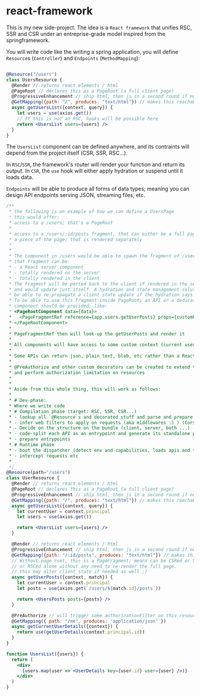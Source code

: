 # react-framework


This is my new side-project. The idea is a `React framework` that unifies RSC, SSR and CSR under an entreprise-grade model inspired from the springframework.

You will write code like the writing a spring application, you will define `Resource`s (`Controller`) and `Endpoints` (`MethodMapping`):


```jsx

@Resource("/users")
class UsersResource {
  @Render // returns react elements / html
  @PageRoot // declares this as a PageRoot (a full client page)
  @ProgressiveEnhancement // ship html, then js in a second round if needed
  @GetMapping({path: "/", produces: "text/html"}) // makes this reachable via /users/
  async getUsersList({context, query}) {
    let users = use(axios.get())
    // If this is not an RSC, hooks will be possible here
    return <UsersList users={users} />
  }
}

```

The `UsersList` component can be defined anywhere, and its contraints will depend from the project itself (CSR, SSR, RSC...).

In `RSC`/`SSR`, the framework's router will render your function and return its output.
In `CSR`, the `use` hook will either apply hydration or suspend until it loads data.

`Endpoints` will be able to produce all forms of data types; meaning you can design API endpoints serving JSON, streaming files, etc.

```jsx
/**
 * the following is an example of how we can define a UsersPage
 * this would offer:
 * access to a /users; that's a PageRoot
 *
 * access to a /users/:id/posts fragment, that can either be a full page or
 * a piece of the page; that is rendered separately
 *
 *
 * The component in /users would be able to spawn the fragment of /users/:id/posts if needed
 * that fragment can be:
 * - a React server component
 * - totally rendered on the server
 * - totally rendered in the client
 * The fragment will be ported back to the client if rendered in the server
 * and would update just itself. A hydration and state management solution could
 * be able to re-propagate a client state update if the hydration says so.
 * To be able to use this Fragment inside PageRoot; an API or a dedicated
 * component should be provided; like:
 * <PageRootComponent data={data}>
 *   <PageFragmentRef reference={app.users.getUserPosts} props={customProps} />
 * </PageRootComponent>
 *
 * PageFragmentRef then will look-up the getUserPosts and render it
 *
 * All components will have access to some custom context (current user...)
 *
 * Some APIs can return json, plain text, blob, etc rather than a ReactNode
 *
 * @PreAuthorize and other custom decorators can be created to extend the WebFilters API
 * and perform authorization limitation on resources
 *
 *
 * Aside from this whole thing, this will work as follows:
 *
 * # Dev-phase:
 * Where we write code
 * # Compilation phase (target: RSC, SSR, CSR...)
 * - lookup all `@Resource`s and decorated stuff and parse and prepare decorators behavior
 * - infer web filters to apply on requests (aka middlewares :) ) (CorsFilter, SecurityFilter, JwtFilter, FeatureFlagsFilter...)
 * - Decide on the structure on the bundle (client, server, both ...)
 * - code-split each API as an entrypoint and generate its standalone package
 * - prepare entrypoints
 * # Runtime phase
 * - boot the dispatcher (detect env and capabilities, loads apis and filters)
 * - intercept requests etc
 *
 */
@Resource(path="/users")
class UserResource {
  @Render // returns react elements / html
  @PageRoot // declares this as a PageRoot (a full client page)
  @ProgressiveEnhancement // ship html, then js in a second round if needed
  @GetMapping({path: "/", produces: "text/html"}) // makes this reachable via /users/
  async getUsersList({context, query}) {
    let currentUser = context.principal
    let users = use(axios.get())

    return <UsersList users={users} />
  }

  @Render // returns react elements / html
  @ProgressiveEnhancement // ship html, then js in a second round if needed
  @GetMapping({path: "/:id/posts", produces: "text/html"}) // makes this reachable via /users/14/posts
  // Without page root, this is a PageFragment; means can be CSRed or SSRed
  // or RSCed alone without any need to re-render the full page.
  // this may alter client state if needed as well ;)
  async getUserPosts({context, match}) {
    let currentUser = context.principal
    let posts = use(axios.get(`/users/${match.id}/posts`))

    return <UsersPosts posts={posts} />
  }

  @PreAuthorize // will trigger some authorizationFilter on this resource
  @GetMapping({ path: "/me", produces: 'application/json' })
  async getCurrentUserDetails({context}) {
    return use(getUserDetails(context.principal.id))
  }
}

function UsersList({users}) {
  return (
    <div>
      {users.map(user => <UserDetails key={user.id} user={user} />)}
    </div>
  )
}
```
